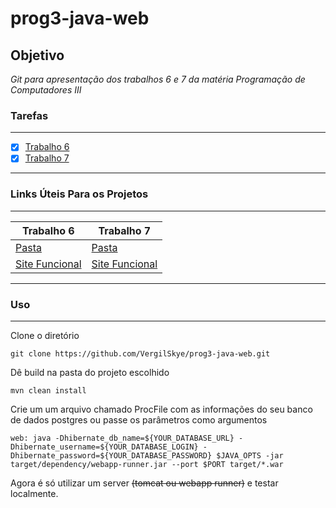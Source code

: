 # prog3-java-web


## Objetivo 

*Git para apresentação dos trabalhos 6 e 7 da matéria Programação de Computadores III*

### Tarefas
------------
- [x] [Trabalho 6](https://nead.ifb.edu.br/pluginfile.php/312324/mod_resource/content/0/Trabalho6.pdf)
- [x] [Trabalho 7]()
------------
### Links Úteis Para os Projetos
------------
Trabalho 6 | Trabalho 7
------------ | -------------
[Pasta ](https://github.com/VergilSkye/prog3-java-web/tree/master/trabalho6) | [Pasta ](https://github.com/VergilSkye/prog3-java-web/tree/master/trabalho7)
[Site Funcional ](https://infinite-bayou-16512.herokuapp.com/) | [Site Funcional ]()
------------

### Uso
------------
Clone o diretório
``` 
git clone https://github.com/VergilSkye/prog3-java-web.git
```
Dê build na pasta do projeto escolhido
``` 
mvn clean install
```
Crie um um arquivo chamado ProcFile com as informações do seu banco de dados postgres ou passe os parâmetros como argumentos

``` 
web: java -Dhibernate_db_name=${YOUR_DATABASE_URL} -Dhibernate_username=${YOUR_DATABASE_LOGIN} -Dhibernate_password=${YOUR_DATABASE_PASSWORD} $JAVA_OPTS -jar target/dependency/webapp-runner.jar --port $PORT target/*.war 
```

Agora é só utilizar um server ~~(tomcat ou webapp runner)~~ e testar localmente.
